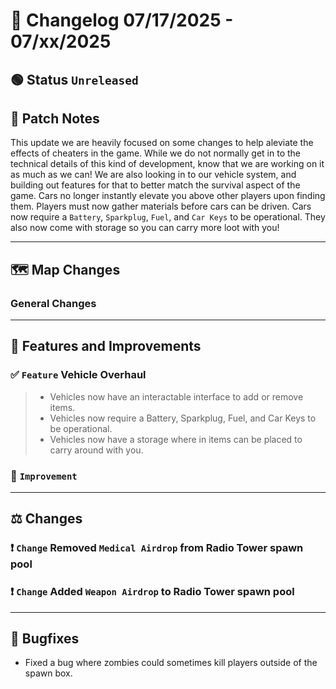 # 📑 Changelog 07/17/2025 - 07/xx/2025

## 🟢 Status `Unreleased`

## 💬 Patch Notes

This update we are heavily focused on some changes to help aleviate the effects of cheaters in the game. While we do not normally get in to the technical details of this kind of development, know that we are working on it as much as we can!
We are also looking in to our vehicle system, and building out features for that to better match the survival aspect of the game. Cars no longer instantly elevate you above other players upon finding them.
Players must now gather materials before cars can be driven. Cars now require a `Battery`, `Sparkplug`, `Fuel`, and `Car Keys` to be operational. They also now come with storage so you can carry more loot with you!

________

## 🗺️ Map Changes

### General Changes

________

## 📢 Features and Improvements

### ✅ `Feature` Vehicle Overhaul
>- Vehicles now have an interactable interface to add or remove items.
>- Vehicles now require a Battery, Sparkplug, Fuel, and Car Keys to be operational.
>- Vehicles now have a storage where in items can be placed to carry around with you.

### 🔼 `Improvement`

________

## ⚖️ Changes

### ❗ `Change` Removed `Medical Airdrop` from Radio Tower spawn pool

### ❗ `Change` Added `Weapon Airdrop` to Radio Tower spawn pool

________

## 🐛 Bugfixes
- Fixed a bug where zombies could sometimes kill players outside of the spawn box.
